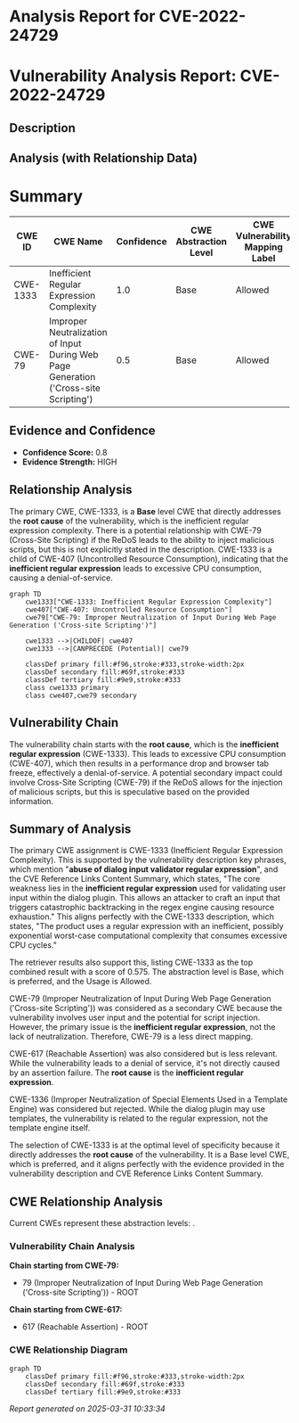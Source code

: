 # Analysis Report for CVE-2022-24729

# Vulnerability Analysis Report: CVE-2022-24729

## Description



## Analysis (with Relationship Data)

# Summary
| CWE ID | CWE Name | Confidence | CWE Abstraction Level | CWE Vulnerability Mapping Label | CWE-Vulnerability Mapping Notes |
|---|---|---|---|---|---|
| CWE-1333 | Inefficient Regular Expression Complexity | 1.0 | Base | Allowed | Primary CWE |
| CWE-79 | Improper Neutralization of Input During Web Page Generation ('Cross-site Scripting') | 0.5 | Base | Allowed | Secondary CWE Candidate |

## Evidence and Confidence

*   **Confidence Score:** 0.8
*   **Evidence Strength:** HIGH

## Relationship Analysis
The primary CWE, CWE-1333, is a **Base** level CWE that directly addresses the **root cause** of the vulnerability, which is the inefficient regular expression complexity. There is a potential relationship with CWE-79 (Cross-Site Scripting) if the ReDoS leads to the ability to inject malicious scripts, but this is not explicitly stated in the description. CWE-1333 is a child of CWE-407 (Uncontrolled Resource Consumption), indicating that the **inefficient regular expression** leads to excessive CPU consumption, causing a denial-of-service.

```mermaid
graph TD
    cwe1333["CWE-1333: Inefficient Regular Expression Complexity"]
    cwe407["CWE-407: Uncontrolled Resource Consumption"]
    cwe79["CWE-79: Improper Neutralization of Input During Web Page Generation ('Cross-site Scripting')"]
    
    cwe1333 -->|CHILDOF| cwe407
    cwe1333 -->|CANPRECEDE (Potential)| cwe79
    
    classDef primary fill:#f96,stroke:#333,stroke-width:2px
    classDef secondary fill:#69f,stroke:#333
    classDef tertiary fill:#9e9,stroke:#333
    class cwe1333 primary
    class cwe407,cwe79 secondary
```

## Vulnerability Chain
The vulnerability chain starts with the **root cause**, which is the **inefficient regular expression** (CWE-1333). This leads to excessive CPU consumption (CWE-407), which then results in a performance drop and browser tab freeze, effectively a denial-of-service. A potential secondary impact could involve Cross-Site Scripting (CWE-79) if the ReDoS allows for the injection of malicious scripts, but this is speculative based on the provided information.

## Summary of Analysis
The primary CWE assignment is CWE-1333 (Inefficient Regular Expression Complexity). This is supported by the vulnerability description key phrases, which mention "**abuse of dialog input validator regular expression**", and the CVE Reference Links Content Summary, which states, "The core weakness lies in the **inefficient regular expression** used for validating user input within the dialog plugin. This allows an attacker to craft an input that triggers catastrophic backtracking in the regex engine causing resource exhaustion." This aligns perfectly with the CWE-1333 description, which states, "The product uses a regular expression with an inefficient, possibly exponential worst-case computational complexity that consumes excessive CPU cycles."

The retriever results also support this, listing CWE-1333 as the top combined result with a score of 0.575. The abstraction level is Base, which is preferred, and the Usage is Allowed.

CWE-79 (Improper Neutralization of Input During Web Page Generation ('Cross-site Scripting')) was considered as a secondary CWE because the vulnerability involves user input and the potential for script injection. However, the primary issue is the **inefficient regular expression**, not the lack of neutralization. Therefore, CWE-79 is a less direct mapping.

CWE-617 (Reachable Assertion) was also considered but is less relevant. While the vulnerability leads to a denial of service, it's not directly caused by an assertion failure. The **root cause** is the **inefficient regular expression**.

CWE-1336 (Improper Neutralization of Special Elements Used in a Template Engine) was considered but rejected. While the dialog plugin may use templates, the vulnerability is related to the regular expression, not the template engine itself.

The selection of CWE-1333 is at the optimal level of specificity because it directly addresses the **root cause** of the vulnerability. It is a Base level CWE, which is preferred, and it aligns perfectly with the evidence provided in the vulnerability description and CVE Reference Links Content Summary.


## CWE Relationship Analysis

Current CWEs represent these abstraction levels: .


### Vulnerability Chain Analysis

**Chain starting from CWE-79:**
- 79 (Improper Neutralization of Input During Web Page Generation ('Cross-site Scripting')) - ROOT


**Chain starting from CWE-617:**
- 617 (Reachable Assertion) - ROOT



### CWE Relationship Diagram

```mermaid
graph TD
    classDef primary fill:#f96,stroke:#333,stroke-width:2px
    classDef secondary fill:#69f,stroke:#333
    classDef tertiary fill:#9e9,stroke:#333
```



*Report generated on 2025-03-31 10:33:34*
